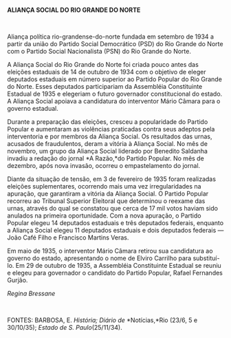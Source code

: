 **ALIANÇA SOCIAL DO RIO GRANDE DO NORTE**

 

Aliança política rio-grandense-do-norte fundada em setembro de 1934 a
partir da união do Partido Social Democrático (PSD) do Rio Grande do
Norte com o Partido Social Nacionalista (PSN) do Rio Grande do Norte.

A Aliança Social do Rio Grande do Norte foi criada pouco antes das
eleições estaduais de 14 de outubro de 1934 com o objetivo de eleger
deputados estaduais em número superior ao Partido Popular do Rio Grande
do Norte. Esses deputados participariam da Assembléia Constituinte
Estadual de 1935 e elegeriam o futuro governador constitucional do
estado. A Aliança Social apoiava a candidatura do interventor Mário
Câmara para o governo estadual.

Durante a preparação das eleições, cresceu a popularidade do Partido
Popular e aumentaram as violências praticadas contra seus adeptos pela
interventoria e por membros da Aliança Social. Os resultados das urnas,
acusados de fraudulentos, deram a vitória à Aliança Social. No mês de
novembro, um grupo da Aliança Social liderado por Benedito Saldanha
invadiu a redação do jornal *A Razão,*do Partido Popular. No mês de
dezembro, após nova invasão, ocorreu o empastelamento do jornal.

Diante da situação de tensão, em 3 de fevereiro de 1935 foram realizadas
eleições suplementares, ocorrendo mais uma vez irregularidades na
apuração, que garantiram a vitória da Aliança Social. O Partido Popular
recorreu ao Tribunal Superior Eleitoral que determinou o reexame das
urnas, através do qual se constatou que cerca de 17 mil votos haviam
sido anulados na primeira oportunidade. Com a nova apuração, o Partido
Popular elegeu 14 deputados estaduais e três deputados federais,
enquanto a Aliança Social elegeu 11 deputados estaduais e dois deputados
federais — João Café Filho e Francisco Martins Veras.

Em maio de 1935, o interventor Mário Câmara retirou sua candidatura ao
governo do estado, apresentando o nome de Elviro Carrilho para
substituí-lo. Em 29 de outubro de 1935, a Assembléia Constituinte
Estadual se reuniu e elegeu para governador o candidato do Partido
Popular, Rafael Fernandes Gurjão.

*Regina Bressane*

 

FONTES: BARBOSA, E. *História; Diário de* *Notícias,*Rio (23/6, 5 e
30/10/35); *Estado de* *S. Paulo*(25/11/34).

 
